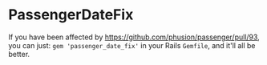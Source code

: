 PassengerDateFix
====

If you have been affected by https://github.com/phusion/passenger/pull/93, you can just: `gem 'passenger_date_fix'` in your Rails `Gemfile`, and it'll all be better.
